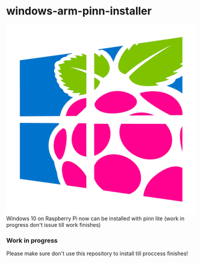# windows-arm-pinn-installer
![Windows 10 On Raspberry Pi 3](https://github.com/JeromTWinL/windows-arm-pinn-installer/raw/main/icon.png)
Windows 10 on Raspberry Pi now can be installed with pinn lite (work in progress don't issue till work finishes)

### Work in progress
Please make sure don't use this repository to install till proccess finishes!

